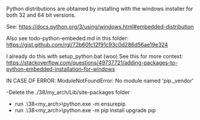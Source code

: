 Python distributions are obtained by installing with the windows installer for both 32 and 64 bit versions.

See: https://docs.python.org/3/using/windows.html#embedded-distribution

Also see todo-python-embeded.md in this folder: https://gist.github.com/rgl/72b60fc12f91c93c0d286d56ae19e324

I already do this with setup_python.bat (woo)
See this for more context:
https://stackoverflow.com/questions/49737721/adding-packages-to-python-embedded-installation-for-windows

IN CASE OF ERROR:  ModuleNotFoundError: No module named 'pip._vendor'

-Delete the ./38/my_arch/Lib/site-packages folder
- run .\38\<my_arch>\python.exe -m ensurepip
- run .\38\<my_arch>\python.exe -m pip install upgrade pip